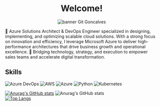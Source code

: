 <h1 align="center"> Welcome!</h1>

<p align="center">
  <img src="https://i.ibb.co/DCt2s4J/blog-post-comparativo-aws-e-azure.png" alt="banner Git Goncalves"/>
 </p>
  
🔸 Azure Solutions Architect & DevOps Engineer specialized in designing, implementing, and optimizing scalable cloud solutions. With a strong focus on innovation and efficiency, I leverage Microsoft Azure to deliver high-performance architectures that drive business growth and operational excellence.
🧠 Bridging technology, strategy, and execution to empower sales teams and accelerate digital transformation.


## Skills
![Azure DevOps](https://img.shields.io/badge/Azure_DevOps-0078D7?style=for-the-badge&logo=azure-devops&logoColor=white)
![AWS](https://img.shields.io/badge/Amazon_AWS-FF9900?style=for-the-badge&logo=amazonaws&logoColor=white)
![Azure](https://img.shields.io/badge/microsoft%20azure-0089D6?style=for-the-badge&logo=microsoft-azure&logoColor=white)
![Python](https://img.shields.io/badge/Python-FFD43B?style=for-the-badge&logo=python&logoColor=blue)
![Kubernetes](https://img.shields.io/badge/kubernetes-326ce5.svg?&style=for-the-badge&logo=kubernetes&logoColor=white)


[![Anurag's GitHub stats](https://github-readme-stats.vercel.app/api?username=GitGoncalves)](https://github.com/anuraghazra/github-readme-stats)
![Anurag's GitHub stats](https://github-readme-stats.vercel.app/api?username=GitGoncalves&show_icons=true&theme=radical)<br>
[![Top Langs](https://github-readme-stats.vercel.app/api/top-langs/?username=GitGoncalves&layout=compact)](https://github.com/GitGoncalves/github-readme-stats)


